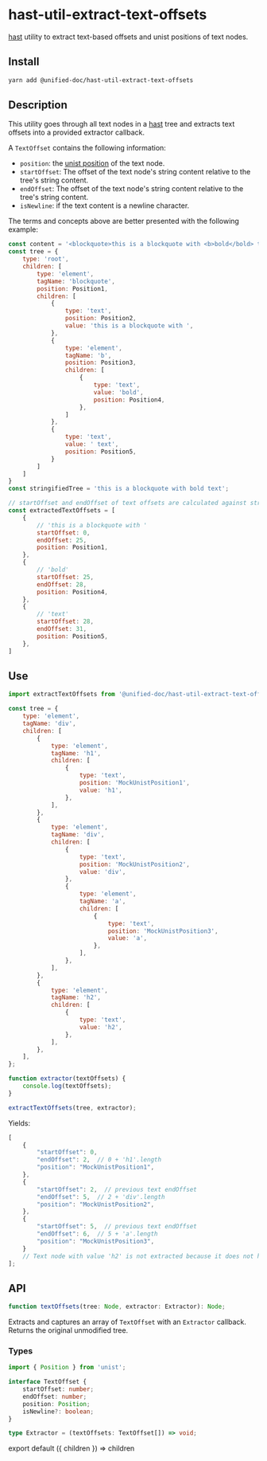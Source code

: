 # hast-util-extract-text-offsets
[hast][hast] utility to extract text-based offsets and unist positions of text nodes.


## Install
```sh
yarn add @unified-doc/hast-util-extract-text-offsets
```


## Description
This utility goes through all text nodes in a [hast][hast] tree and extracts text offsets into a provided extractor callback.

A `TextOffset` contains the following information:
- `position`: the [unist position][position] of the text node.
- `startOffset`: The offset of the text node's string content relative to the tree's string content.
- `endOffset`: The offset of the text node's string content relative to the tree's string content.
- `isNewline`: if the text content is a newline character.

The terms and concepts above are better presented with the following example:

```js
const content = '<blockquote>this is a blockquote with <b>bold</bold> text';
const tree = {
	type: 'root',
	children: [
		type: 'element',
		tagName: 'blockquote',
		position: Position1,
		children: [
			{
				type: 'text',
				position: Position2,
				value: 'this is a blockquote with ',
			},
			{
				type: 'element',
				tagName: 'b',
				position: Position3,
				children: [
					{
						type: 'text',
						value: 'bold',
						position: Position4,
					},
				]
			},
			{
				type: 'text',
				value: ' text',
				position: Position5,
			}
		]
	]
}
const stringifiedTree = 'this is a blockquote with bold text';

// startOffset and endOffset of text offsets are calculated against stringifiedTree
const extractedTextOffsets = [
	{
		// 'this is a blockquote with '
		startOffset: 0,
		endOffset: 25,
		position: Position1,
	},
	{
		// 'bold'
		startOffset: 25,
		endOffset: 28,
		position: Position4,
	},
	{
		// 'text'
		startOffset: 28,
		endOffset: 31,
		position: Position5,
	},
]
```


## Use
```js
import extractTextOffsets from '@unified-doc/hast-util-extract-text-offsets';

const tree = {
	type: 'element',
	tagName: 'div',
	children: [
		{
			type: 'element',
			tagName: 'h1',
			children: [
				{
					type: 'text',
					position: 'MockUnistPosition1',
					value: 'h1',
				},
			],
		},
		{
			type: 'element',
			tagName: 'div',
			children: [
				{
					type: 'text',
					position: 'MockUnistPosition2',
					value: 'div',
				},
				{
					type: 'element',
					tagName: 'a',
					children: [
						{
							type: 'text',
							position: 'MockUnistPosition3',
							value: 'a',
						},
					],
				},
			],
		},
		{
			type: 'element',
			tagName: 'h2',
			children: [
				{
					type: 'text',
					value: 'h2',
				},
			],
		},
	],
};

function extractor(textOffsets) {
	console.log(textOffsets);
}

extractTextOffsets(tree, extractor);
```

Yields:

```js
[
	{
		"startOffset": 0,
		"endOffset": 2,  // 0 + 'h1'.length
		"position": "MockUnistPosition1",
	},
	{
		"startOffset": 2,  // previous text endOffset
		"endOffset": 5,  // 2 + 'div'.length
		"position": "MockUnistPosition2",
	},
	{
		"startOffset": 5,  // previous text endOffset
		"endOffset": 6,  // 5 + 'a'.length
		"position": "MockUnistPosition3",
	}
	// Text node with value 'h2' is not extracted because it does not have a source unist position
];
```


## API
```ts
function textOffsets(tree: Node, extractor: Extractor): Node;
```
Extracts and captures an array of `TextOffset` with an `Extractor` callback.  Returns the original unmodified tree.


### Types
```ts
import { Position } from 'unist';

interface TextOffset {
	startOffset: number;
	endOffset: number;
	position: Position;
	isNewline?: boolean;
}

type Extractor = (textOffsets: TextOffset[]) => void;
```

<!-- Links -->
[hast]: https://github.com/syntax-tree/hast
[position]: https://github.com/syntax-tree/unist#position

<!-- Hack to make importing mdx work in docz/gatsby... -->
export default ({ children }) => children
